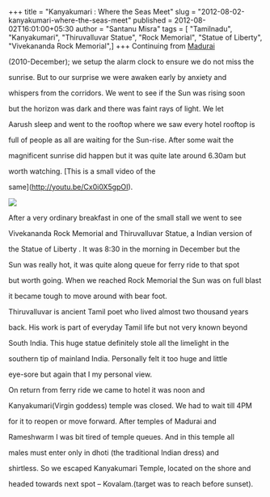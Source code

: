 +++
title = "Kanyakumari : Where the Seas Meet"
slug = "2012-08-02-kanyakumari-where-the-seas-meet"
published = 2012-08-02T16:01:00+05:30
author = "Santanu Misra"
tags = [ "Tamilnadu", "Kanyakumari", "Thiruvalluvar Statue", "Rock Memorial", "Statue of Liberty", "Vivekananda Rock Memorial",]
+++
Continuing from [Madurai](http://blog.santm.com/2011/05/04/madurai/)
(2010-December); we setup the alarm clock to ensure we do not miss the
sunrise. But to our surprise we were awaken early by anxiety and
whispers from the corridors. We went to see if the Sun was rising soon
but the horizon was dark and there was faint rays of light. We let
Aarush sleep and went to the rooftop where we saw every hotel rooftop is
full of people as all are waiting for the Sun-rise. After some wait the
magnificent sunrise did happen but it was quite late around 6.30am but
worth watching. [This is a small video of the
same](http://youtu.be/Cx0i0X5gpOI).

[![](../images/thumbnails/2012-08-02-kanyakumari-where-the-seas-meet-Kanyakumari.jpg)](../images/2012-08-02-kanyakumari-where-the-seas-meet-Kanyakumari.jpg)

After a very ordinary breakfast in one of the small stall we went to see
Vivekananda Rock Memorial and Thiruvalluvar Statue, a Indian version of
the Statue of Liberty . It was 8:30 in the morning in December but the
Sun was really hot, it was quite along queue for ferry ride to that spot
but worth going. When we reached Rock Memorial the Sun was on full blast
it became tough to move around with bear foot.

  
Thiruvalluvar is ancient Tamil poet who lived almost two thousand years
back. His work is part of everyday Tamil life but not very known beyond
South India. This huge statue definitely stole all the limelight in the
southern tip of mainland India. Personally felt it too huge and little
eye-sore but again that I my personal view.

On return from ferry ride we came to hotel it was noon and
Kanyakumari(Virgin goddess) temple was closed. We had to wait till 4PM
for it to reopen or move forward. After temples of Madurai and
Rameshwarm I was bit tired of temple queues. And in this temple all
males must enter only in dhoti (the traditional Indian dress) and
shirtless. So we escaped Kanyakumari Temple, located on the shore and
headed towards next spot – Kovalam.(target was to reach before sunset).
